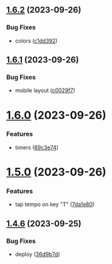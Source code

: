 ## [1.6.2](https://github.com/petermihailov/metronome/compare/v1.6.1...v1.6.2) (2023-09-26)


### Bug Fixes

* colors ([c1dd392](https://github.com/petermihailov/metronome/commit/c1dd392102beb1e4a9c03332ba46f0599b027248))



## [1.6.1](https://github.com/petermihailov/metronome/compare/v1.6.0...v1.6.1) (2023-09-26)


### Bug Fixes

* mobile layout ([c0029f7](https://github.com/petermihailov/metronome/commit/c0029f700b50d21607f1d602c02d2b83c9bdaae0))



# [1.6.0](https://github.com/petermihailov/metronome/compare/v1.5.0...v1.6.0) (2023-09-26)


### Features

* timers ([69c3e74](https://github.com/petermihailov/metronome/commit/69c3e747708c5fddcaf8451b086fd4cad18ce880))



# [1.5.0](https://github.com/petermihailov/metronome/compare/v1.4.6...v1.5.0) (2023-09-26)


### Features

* tap tempo on key "T" ([7da1e80](https://github.com/petermihailov/metronome/commit/7da1e8053f07c11dff93c570a1252979a147206e))



## [1.4.6](https://github.com/petermihailov/metronome/compare/v1.4.5...v1.4.6) (2023-09-25)


### Bug Fixes

* deploy ([36d9b7d](https://github.com/petermihailov/metronome/commit/36d9b7db4e7739be30cd58c24108116dc01d80c8))



